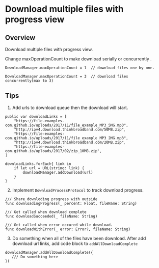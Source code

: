 # Download multiple files with progress view

## Overview
Download multiple files with progress view.

Change maxOperationCount to make download serially or concurrently .

```
DownloadManager.maxOperationCount = 1  // download files one by one.

DownloadManager.maxOperationCount = 3  // download files concurrently(max to 3)
```

## Tips

1. Add urls to download queue then the download will start.

```
public var downloadLinks = [
    "https://file-examples-com.github.io/uploads/2017/11/file_example_MP3_5MG.mp3",
    "http://ipv4.download.thinkbroadband.com/50MB.zip",
    "https://file-examples-com.github.io/uploads/2017/11/file_example_MP3_2MG.mp3",
    "http://ipv4.download.thinkbroadband.com/20MB.zip",
    "https://file-examples-com.github.io/uploads/2017/02/zip_10MB.zip",
]

downloadLinks.forEach{ link in
    if let url = URL(string: link) {
        downloadManager.addDownload(url)
    }
}
```

2.  Implement `DownloadProcessProtocol` to track download progress.

```
/// Share downloding progress with outside
func downloadingProgress(_ percent: Float, fileName: String)

/// Get called when download complete
func downloadSucceeded(_ fileName: String)

/// Get called when error occured while download.
func downloadWithError(_ error: Error?, fileName: String)
```

3. Do something when all of the files have been download.
 After add download url links, add code block to  `addAllDownloadComplete`  

 ```
 downloadManager.addAllDownloadComplete({
    /// Do something here
 })
 
 ```

